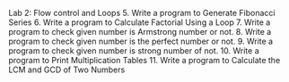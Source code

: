 Lab 2: Flow control and Loops 
  5. Write a program to Generate Fibonacci Series 
  6. Write a program to Calculate Factorial Using a Loop 
  7. Write a program to check given number is Armstrong number or not. 
  8. Write a program to check given number is the perfect number or not. 
  9. Write a program to check given number is strong number of not. 
  10. Write a program to Print Multiplication Tables 11. Write a program to Calculate the LCM and GCD of Two Numbers
